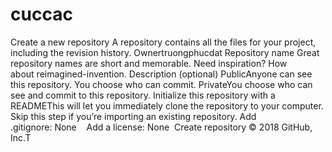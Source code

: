 # cuccac
Create a new repository  A repository contains all the files for your project, including the revision history.  Ownertruongphucdat Repository name  Great repository names are short and memorable. Need inspiration? How about reimagined-invention.  Description (optional)  PublicAnyone can see this repository. You choose who can commit.  PrivateYou choose who can see and commit to this repository.  Initialize this repository with a READMEThis will let you immediately clone the repository to your computer. Skip this step if you’re importing an existing repository.  Add .gitignore: None      Add a license: None   Create repository  © 2018 GitHub, Inc.T
